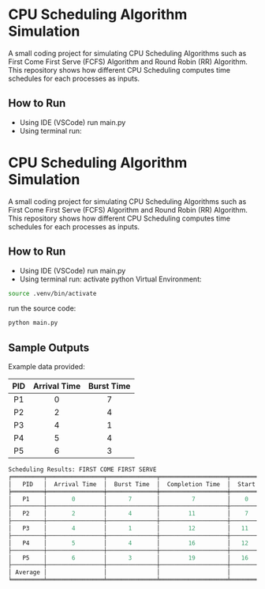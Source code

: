 
# CPU Scheduling Algorithm Simulation

A small coding project for simulating CPU Scheduling Algorithms such as First Come First Serve (FCFS) Algorithm and Round Robin (RR) Algorithm. This repository shows how different CPU Scheduling computes time schedules for each processes as inputs.

## How to Run
* Using IDE (VSCode) run main.py
* Using terminal run:



# CPU Scheduling Algorithm Simulation

A small coding project for simulating CPU Scheduling Algorithms such as First Come First Serve (FCFS) Algorithm and Round Robin (RR) Algorithm. This repository shows how different CPU Scheduling computes time schedules for each processes as inputs.

## How to Run
* Using IDE (VSCode) run main.py
* Using terminal run:
activate python Virtual Environment:
```bash
source .venv/bin/activate
```
run the source code:
```bash
python main.py
```
## Sample Outputs

Example data provided:

| PID | Arrival Time | Burst Time |
|:---:|:------------:|:----------:|
|P1   | 0            |7           |
|P2   | 2            |4           |
|P3   | 4            |1           |
|P4   | 5            |4           |
|P5   | 6            |3           | 

```python
Scheduling Results: FIRST COME FIRST SERVE
╒═════════╤════════════════╤══════════════╤═══════════════════╤═════════╤════════════════╤════════════════════╤═════════════════╕
│   PID   │  Arrival Time  │  Burst Time  │  Completion Time  │  Start  │  Waiting Time  │  Turn Around Time  │  Response Time  │
╞═════════╪════════════════╪══════════════╪═══════════════════╪═════════╪════════════════╪════════════════════╪═════════════════╡
│   P1    │       0        │      7       │         7         │    0    │       0        │         7          │        0        │
├─────────┼────────────────┼──────────────┼───────────────────┼─────────┼────────────────┼────────────────────┼─────────────────┤
│   P2    │       2        │      4       │        11         │    7    │       5        │         9          │        5        │
├─────────┼────────────────┼──────────────┼───────────────────┼─────────┼────────────────┼────────────────────┼─────────────────┤
│   P3    │       4        │      1       │        12         │   11    │       7        │         8          │        7        │
├─────────┼────────────────┼──────────────┼───────────────────┼─────────┼────────────────┼────────────────────┼─────────────────┤
│   P4    │       5        │      4       │        16         │   12    │       7        │         11         │        7        │
├─────────┼────────────────┼──────────────┼───────────────────┼─────────┼────────────────┼────────────────────┼─────────────────┤
│   P5    │       6        │      3       │        19         │   16    │       10       │         13         │       10        │
├─────────┼────────────────┼──────────────┼───────────────────┼─────────┼────────────────┼────────────────────┼─────────────────┤
│ Average │                │              │                   │         │      5.8       │        9.6         │       5.8       │
╘═════════╧════════════════╧══════════════╧═══════════════════╧═════════╧════════════════╧════════════════════╧═════════════════╛
```
